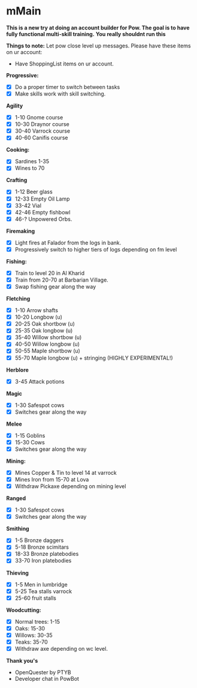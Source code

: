 # mMain
**This is a new try at doing an account builder for Pow. The goal is to have fully functional multi-skill training.**
**You really shouldnt run this**

**Things to note:**
Let pow close level up messages. Please have these items on ur account:
- Have ShoppingList items on ur account.

**Progressive:**
- [X] Do a proper timer to switch between tasks
- [X] Make skills work with skill switching.

**Agility**
- [X] 1-10 Gnome course
- [X] 10-30 Draynor course
- [X] 30-40 Varrock course
- [X] 40-60 Canifis course

**Cooking:**
- [X] Sardines 1-35
- [X] Wines to 70

**Crafting**
- [X] 1-12 Beer glass
- [X] 12-33 Empty Oil Lamp
- [X] 33-42 Vial
- [X] 42-46 Empty fishbowl
- [X] 46-? Unpowered Orbs.

**Firemaking**
- [X] Light fires at Falador from the logs in bank.
- [X] Progressively switch to higher tiers of logs depending on fm level

**Fishing:**
- [X] Train to level 20 in Al Kharid
- [X] Train from 20-70 at Barbarian Village.
- [X] Swap fishing gear along the way

**Fletching**
- [X] 1-10 Arrow shafts
- [X] 10-20 Longbow (u)
- [X] 20-25 Oak shortbow (u)
- [X] 25-35 Oak longbow (u)
- [X] 35-40 Willow shortbow (u)
- [X] 40-50 Willow longbow (u)
- [X] 50-55 Maple shortbow (u)
- [X] 55-70 Maple longbow (u) + stringing (HIGHLY EXPERIMENTAL!)

**Herblore**
- [X] 3-45 Attack potions

**Magic**
- [X] 1-30 Safespot cows
- [X] Switches gear along the way

**Melee**
- [X] 1-15 Goblins
- [X] 15-30 Cows
- [X] Switches gear along the way

**Mining:**
- [X] Mines Copper & Tin to level 14 at varrock
- [X] Mines Iron from 15-70 at Lova
- [X] Withdraw Pickaxe depending on mining level

**Ranged**
- [X] 1-30 Safespot cows
- [X] Switches gear along the way

**Smithing**
- [X] 1-5 Bronze daggers
- [X] 5-18 Bronze scimitars
- [X] 18-33 Bronze platebodies
- [X] 33-70 Iron platebodies

**Thieving**
- [X] 1-5 Men in lumbridge
- [X] 5-25 Tea stalls varrock
- [X] 25-60 fruit stalls

**Woodcutting:**
- [X] Normal trees: 1-15
- [X] Oaks: 15-30
- [X] Willows: 30-35
- [X] Teaks: 35-70
- [X] Withdraw axe depending on wc level.

**Thank you's** 
- OpenQuester by PTYB
- Developer chat in PowBot